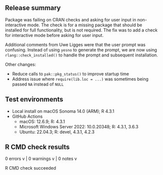 ## Release summary

Package was failing on CRAN checks and asking for user input in non-interactive mode. The check is for a missing package that should be installed for full functionality, but is not required. The fix was to add a check for interactive mode before asking for user input.

Additional comments from Uwe Ligges were that the user prompt was confusing. Instead of using `yesno` to generate the prompt, we are now using `rlang::check_installed()` to handle the prompt and subsequent installation.

Other changes:

- Reduce calls to `pak::pkg_status()` to improve startup time
- Address issue where `require(lib.loc = ...)` was sometimes being passed `NA` instead of `NULL`

## Test environments

- Local install on macOS Sonoma 14.0 (ARM); R 4.3.1
- GitHub Actions
  - macOS: 12.6.9; R: 4.3.1
  - Microsoft Windows Server 2022: 10.0.20348; R: 4.3.1, 3.6.3
  - Ubuntu: 22.04.3; R: devel, 4.3.1, 4.2.3

## R CMD check results

0 errors v | 0 warnings v | 0 notes v

R CMD check succeeded
